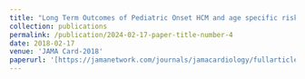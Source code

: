 ```yaml
---
title: "Long Term Outcomes of Pediatric Onset HCM and age specific risk factors for Lethal Arr Events"
collection: publications
permalink: /publication/2024-02-17-paper-title-number-4
date: 2018-02-17
venue: 'JAMA Card-2018'
paperurl: '[https://jamanetwork.com/journals/jamacardiology/fullarticle/2678660](https://jamanetwork.com/journals/jamacardiology/fullarticle/2678660)'
---
```

